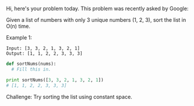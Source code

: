 Hi, here's your problem today. This problem was recently asked by Google:

Given a list of numbers with only 3 unique numbers (1, 2, 3), sort the list in O(n) time.

Example 1:
```
Input: [3, 3, 2, 1, 3, 2, 1]
Output: [1, 1, 2, 2, 3, 3, 3]
```

```python
def sortNums(nums):
  # Fill this in.

print sortNums([3, 3, 2, 1, 3, 2, 1])
# [1, 1, 2, 2, 3, 3, 3]
```

Challenge: Try sorting the list using constant space.
